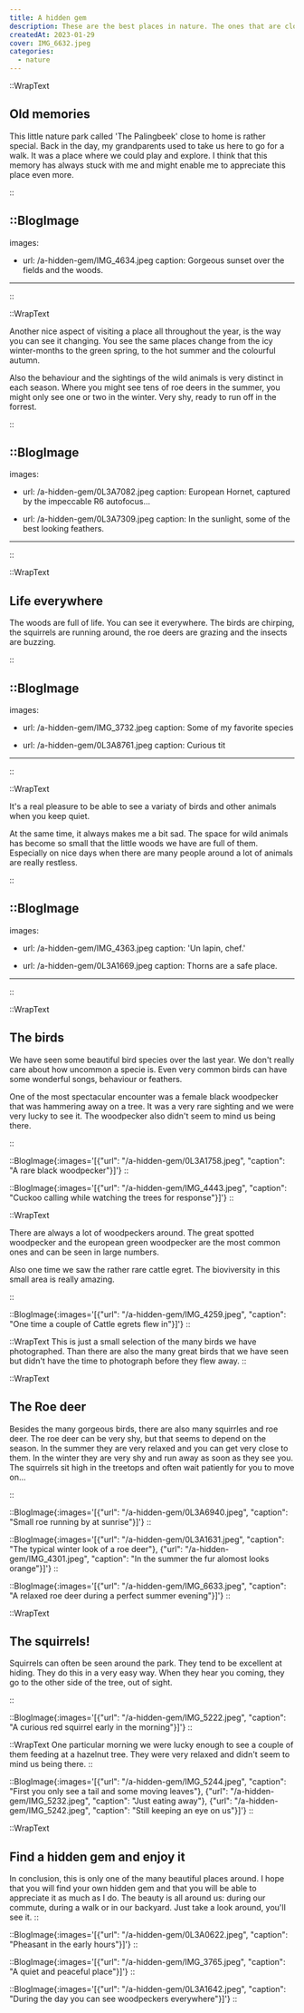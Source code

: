 ```yaml
---
title: A hidden gem
description: These are the best places in nature. The ones that are close to home. The places where you stroll on a regular evening. Where you know every little path and every tree. Where you can go to clear your mind after a long day of work and just be. Take a look with me at some of my favourite moments in the small woods close to my home.
createdAt: 2023-01-29
cover: IMG_6632.jpeg
categories:
  - nature
---
```


<!-- prettier-ignore
::BlogImage
---

images:

- url: /a-hidden-gem/IMG_6632.jpeg
  caption: TODO

- url: /a-hidden-gem/IMG_6632.jpeg
  caption: TODO

- url: /a-hidden-gem/IMG_6632.jpeg
  caption: TODO

---

:: -->

::WrapText

<h2 class="font-theme mb-6 text-3xl font-bold tracking-wide">Old memories</h2>

<p>
  This little nature park called 'The Palingbeek' close to home is rather
  special. Back in the day, my grandparents used to take us here to go for a
  walk. It was a place where we could play and explore. I think that this memory
  has always stuck with me and might enable me to appreciate this place even
  more.
</p>
::

<!-- prettier-ignore -->
::BlogImage
---

images:

- url: /a-hidden-gem/IMG_4634.jpeg
  caption: Gorgeous sunset over the fields and the woods.

---

::

::WrapText

<p>
  Another nice aspect of visiting a place all throughout the year, is the way
  you can see it changing. You see the same places change from the icy
  winter-months to the green spring, to the hot summer and the colourful autumn.
</p>
</p>
  Also the behaviour and the sightings of the wild animals is very distinct in
  each season. Where you might see tens of roe deers in the summer, you might
  only see one or two in the winter. Very shy, ready to run off in the forrest.
</p>
::

<!-- prettier-ignore -->
::BlogImage
---

images:

- url: /a-hidden-gem/0L3A7082.jpeg
  caption: European Hornet, captured by the impeccable R6 autofocus...

- url: /a-hidden-gem/0L3A7309.jpeg
  caption: In the sunlight, some of the best looking feathers.

---

::

::WrapText

<h2 class="font-theme mb-6 text-3xl font-bold tracking-wide">Life everywhere</h2>

<p>
  The woods are full of life. You can see it everywhere. The birds are chirping,
  the squirrels are running around, the roe deers are grazing and the insects
  are buzzing.
</p>
::

<!-- prettier-ignore -->
::BlogImage
---

images:

- url: /a-hidden-gem/IMG_3732.jpeg
  caption: Some of my favorite species

- url: /a-hidden-gem/0L3A8761.jpeg
  caption: Curious tit

---

::

::WrapText

<p>It's a real pleasure to be able to see a variaty of birds and other animals when you keep quiet.</p>
<p>At the same time, it always makes me a bit sad. The space for wild animals has become so small that the little woods we have are full of them. Especially on nice days when there are many people around a lot of animals are really restless.</p>
::

<!-- prettier-ignore -->
::BlogImage
---

images:

- url: /a-hidden-gem/IMG_4363.jpeg
  caption: 'Un lapin, chef.'

- url: /a-hidden-gem/0L3A1669.jpeg
  caption: Thorns are a safe place.

---

::

::WrapText

<h2 class="font-theme mb-6 text-3xl font-bold tracking-wide">
  The birds
</h2>

<p>
  We have seen some beautiful bird species over the last year. We don't really care about how uncommon a specie is. Even very common birds can have some wonderful songs, behaviour or feathers.
</p>

<p>
  One of the most spectacular encounter was a female black woodpecker that was hammering away on a tree. It was a very rare sighting and we were very lucky to see it. The woodpecker also didn't seem to mind us being there.
</p>

::

::BlogImage{:images='[{"url": "/a-hidden-gem/0L3A1758.jpeg", "caption": "A rare black woodpecker"}]'}
::

::BlogImage{:images='[{"url": "/a-hidden-gem/IMG_4443.jpeg", "caption": "Cuckoo calling while watching the trees for response"}]'}
::

::WrapText

<p class="mb-6">
  There are always a lot of woodpeckers around. The great spotted woodpecker and the european green woodpecker are the most common ones and can be seen in large numbers.
</p>

<p class="">
  Also one time we saw the rather rare cattle egret. The bioviversity in this small area is really amazing.
</p>
::

::BlogImage{:images='[{"url": "/a-hidden-gem/IMG_4259.jpeg", "caption": "One time a couple of Cattle egrets flew in"}]'}
::

::WrapText
This is just a small selection of the many birds we have photographed. Than there are also the many great birds that we have seen but didn't have the time to photograph before they flew away.
::

::WrapText

<h2 class="font-theme mb-6 text-3xl font-bold tracking-wide">
  The Roe deer
</h2>

Besides the many gorgeous birds, there are also many squirrles and roe deer. The roe deer can be very shy, but that seems to depend on the season. In the summer they are very relaxed and you can get very close to them. In the winter they are very shy and run away as soon as they see you. The squirrels sit high in the treetops and often wait patiently for you to move on...

::

::BlogImage{:images='[{"url": "/a-hidden-gem/0L3A6940.jpeg", "caption": "Small roe running by at sunrise"}]'}
::

::BlogImage{:images='[{"url": "/a-hidden-gem/0L3A1631.jpeg", "caption": "The typical winter look of a roe deer"}, {"url": "/a-hidden-gem/IMG_4301.jpeg", "caption": "In the summer the fur alomost looks orange"}]'}
::

::BlogImage{:images='[{"url": "/a-hidden-gem/IMG_6633.jpeg", "caption": "A relaxed roe deer during a perfect summer evening"}]'}
::

::WrapText

<h2 class="font-theme mb-6 text-3xl font-bold tracking-wide">
  The squirrels!
</h2>
<p>
Squirrels can often be seen around the park. They tend to be excellent at hiding. They do this in a very easy way. When they hear you coming, they go to the other side of the tree, out of sight.
</p>
::

::BlogImage{:images='[{"url": "/a-hidden-gem/IMG_5222.jpeg", "caption": "A curious red squirrel early in the morning"}]'}
::

::WrapText
One particular morning we were lucky enough to see a couple of them feeding at a hazelnut tree. They were very relaxed and didn't seem to mind us being there.
::

::BlogImage{:images='[{"url": "/a-hidden-gem/IMG_5244.jpeg", "caption": "First you only see a tail and some moving leaves"}, {"url": "/a-hidden-gem/IMG_5232.jpeg", "caption": "Just eating away"}, {"url": "/a-hidden-gem/IMG_5242.jpeg", "caption": "Still keeping an eye on us"}]'}
::

::WrapText

<h2 class="font-theme mb-6 text-3xl font-bold tracking-wide">
  Find a hidden gem and enjoy it
</h2>

In conclusion, this is only one of the many beautiful places around.
I hope that you will find your own hidden gem and that you will be able to appreciate it as much as I do. The beauty is all around us: during our commute, during a walk or in our backyard. Just take a look around, you'll see it.
::

::BlogImage{:images='[{"url": "/a-hidden-gem/0L3A0622.jpeg", "caption": "Pheasant in the early hours"}]'}
::

::BlogImage{:images='[{"url": "/a-hidden-gem/IMG_3765.jpeg", "caption": "A quiet and peaceful place"}]'}
::

::BlogImage{:images='[{"url": "/a-hidden-gem/0L3A1642.jpeg", "caption": "During the day you can see woodpeckers everywhere"}]'}
::

